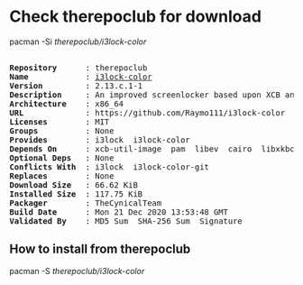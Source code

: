 # Check therepoclub for download

        
pacman -Si *therepoclub/i3lock-color*

<div class="highlight"><pre class="highlight"><text>
<b>Repository</b>      : therepoclub
<b>Name</b>            : <a href='../../x86_64/i3lock-color-2.13.c.1-1-x86_64.pkg.tar.zst'>i3lock-color</a>
<b>Version</b>         : 2.13.c.1-1
<b>Description</b>     : An improved screenlocker based upon XCB and PAM with color configuration support
<b>Architecture</b>    : x86_64
<b>URL</b>             : https://github.com/Raymo111/i3lock-color
<b>Licenses</b>        : MIT
<b>Groups</b>          : None
<b>Provides</b>        : i3lock  i3lock-color
<b>Depends On</b>      : xcb-util-image  pam  libev  cairo  libxkbcommon-x11  libjpeg-turbo  xcb-util-xrm  pkgconf
<b>Optional Deps</b>   : None
<b>Conflicts With</b>  : i3lock  i3lock-color-git
<b>Replaces</b>        : None
<b>Download Size</b>   : 66.62 KiB
<b>Installed Size</b>  : 117.75 KiB
<b>Packager</b>        : TheCynicalTeam <wayne6324@gmail.com>
<b>Build Date</b>      : Mon 21 Dec 2020 13:53:48 GMT
<b>Validated By</b>    : MD5 Sum  SHA-256 Sum  Signature
</text></pre></div>

## How to install from therepoclub

        
pacman -S *therepoclub/i3lock-color*

